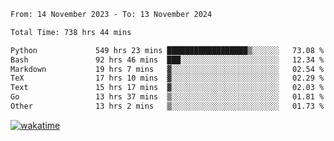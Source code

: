 <!--START_SECTION:waka-->

```txt
From: 14 November 2023 - To: 13 November 2024

Total Time: 738 hrs 44 mins

Python             549 hrs 23 mins ██████████████████▒░░░░░░   73.08 %
Bash               92 hrs 46 mins  ███░░░░░░░░░░░░░░░░░░░░░░   12.34 %
Markdown           19 hrs 7 mins   ▓░░░░░░░░░░░░░░░░░░░░░░░░   02.54 %
TeX                17 hrs 10 mins  ▓░░░░░░░░░░░░░░░░░░░░░░░░   02.29 %
Text               15 hrs 17 mins  ▓░░░░░░░░░░░░░░░░░░░░░░░░   02.03 %
Go                 13 hrs 37 mins  ▒░░░░░░░░░░░░░░░░░░░░░░░░   01.81 %
Other              13 hrs 2 mins   ▒░░░░░░░░░░░░░░░░░░░░░░░░   01.73 %
```

<!--END_SECTION:waka-->
[![wakatime](https://wakatime.com/badge/user/5f89a63a-5294-4958-ad30-2b3455e63f2a.svg)](https://wakatime.com/@5f89a63a-5294-4958-ad30-2b3455e63f2a)
